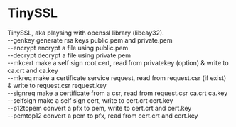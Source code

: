 # TinySSL

TinySSL, aka playsing with openssl library (libeay32).<br/>
--genkey                generate rsa keys public.pem and private.pem<br/>
--encrypt               encrypt a file using public.pem<br/>
--decrypt               decrypt a file using private.pem<br/>
--mkcert                make a self sign root cert, read from privatekey (option) & write to ca.crt and ca.key<br/>
--mkreq                 make a certificate service request, read from request.csr (if exist) & write to request.csr request.key<br/>
--signreq               make a certificate from a csr, read from request.csr ca.crt ca.key<br/>
--selfsign              make a self sign cert, write to cert.crt cert.key<br/>
--p12topem              convert a pfx to pem, write to cert.crt and cert.key<br/>
--pemtop12              convert a pem to pfx, read from cert.crt and cert.key<br/>
<br/><br/>
